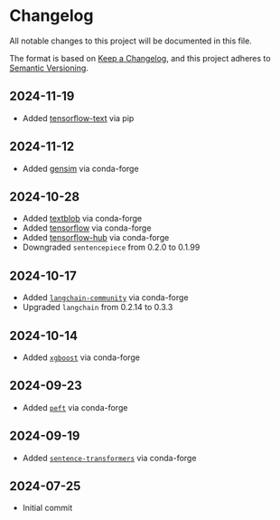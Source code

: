 # Changelog

All notable changes to this project will be documented in this file.

The format is based on [Keep a Changelog](https://keepachangelog.com/en/1.0.0/),
and this project adheres to [Semantic Versioning](https://semver.org/spec/v2.0.0.html).

## 2024-11-19

- Added [tensorflow-text](https://www.tensorflow.org/text) via pip

## 2024-11-12

- Added [gensim](https://radimrehurek.com/gensim/) via conda-forge

## 2024-10-28

- Added [textblob](https://textblob.readthedocs.io/en/dev/) via conda-forge
- Added [tensorflow](https://www.tensorflow.org/) via conda-forge
- Added [tensorflow-hub](https://www.tensorflow.org/hub) via conda-forge
- Downgraded `sentencepiece` from 0.2.0 to 0.1.99

## 2024-10-17

- Added [`langchain-community`](https://github.com/langchain-ai/langchain?tab=readme-ov-file) via conda-forge
- Upgraded `langchain` from 0.2.14 to 0.3.3

## 2024-10-14

- Added [`xgboost`](https://xgboost.readthedocs.io/en/stable/) via conda-forge

## 2024-09-23

- Added [`peft`](https://github.com/huggingface/peft) via conda-forge

## 2024-09-19

- Added [`sentence-transformers`](https://github.com/UKPLab/sentence-transformers) via conda-forge

## 2024-07-25

- Initial commit

